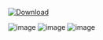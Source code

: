 [![Download](https://img.shields.io/badge/Download-Latest%20Version-blue.svg)](https://github.com/ViselnikAscet/JavaFxModernCurrencyConverter/raw/main/JavaFxProject.exe)


![image](https://github.com/ViselnikAscet/JavaFxModernCurrencyConverter/assets/80203023/4d9cff2d-565f-485e-9a4a-0c99ca843c17)
![image](https://github.com/ViselnikAscet/JavaFxModernCurrencyConverter/assets/80203023/ae5b2a9d-ff07-4ae7-a2d7-edd51c492aa6)
![image](https://github.com/ViselnikAscet/JavaFxModernCurrencyConverter/assets/80203023/11cd90a8-8230-4d61-9114-fbf103f8ff5c)
